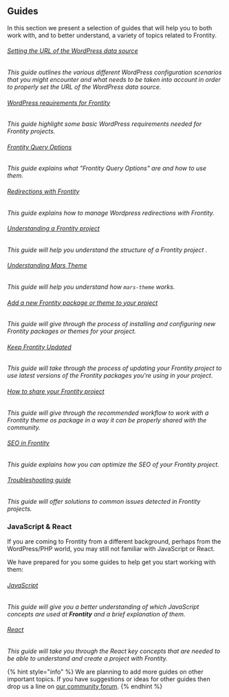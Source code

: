 ## Guides

In this section we present a selection of guides that will help you to both work with, and to better understand, a variety of topics related to Frontity.

###### [Setting the URL of the WordPress data source](setting-url-wordpress-source-data.md)
*This guide outlines the various different WordPress configuration scenarios that you might encounter and what needs to be taken into account in order to properly set the URL of the WordPress data source.*

###### [WordPress requirements for Frontity](what-are-the-requisites-of-wordpress-for-frontity.md)
*This guide highlight some basic WordPress requirements needed for Frontity projects.*

###### [Frontity Query Options](frontity-query-options.md)
*This guide explains what "Frontity Query Options" are and how to use them.*

###### [Redirections with Frontity](redirections-with-frontity.md)
*This guide explains how to manage Wordpress redirections with Frontity.*

###### [Understanding a Frontity project](understanding-mars-theme.md)
*This guide will help you understand the structure of a Frontity project .*

###### [Understanding Mars Theme](understanding-mars-theme-1.md)
*This guide will help you understand how `mars-theme` works.*

###### [Add a new Frontity package or theme to your project](install-a-new-package.md)
*This guide will give through the process of installing and configuring new Frontity packages or themes for your project.*

###### [Keep Frontity Updated](keep-frontity-updated.md)
*This guide will take through the process of updating your Frontity project to use latest versions of the Frontity packages you're using in your project.*

###### [How to share your Frontity project](how-to-share-a-frontity-project.md)
*This guide will give through the recommended workflow to work with a Frontity theme os package in a way it can be properly shared with the community.*

###### [SEO in Frontity](seo.md)
*This guide explains how you can optimize the SEO of your Frontity project.*


###### [Troubleshooting guide](troubleshooting.md)
*This guide will offer solutions to common issues detected in Frontity projects.*


### JavaScript & React

If you are coming to Frontity from a different background, perhaps from the WordPress/PHP world, you may still not familiar with JavaScript or React.

We have prepared for you some guides to help get you start working with them:

###### [JavaScript](javascript-basics.md)
*This guide will give you a better understanding of which JavaScript concepts are used at **Frontity** and a brief explanation of them.*

###### [React](react-basic.md)
*This guide will take you through the React key concepts that are needed to be able to understand and create a project with Frontity.*


{% hint style="info" %}
We are planning to add more guides on other important topics. If you have suggestions or ideas for other guides then drop us a line on [our community forum](https://community.frontity.org/c/docs-and-tutorials).
{% endhint %}
